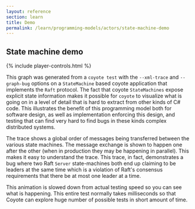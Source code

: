 ```yaml
---
layout: reference
section: learn
title: Demo
permalink: /learn/programming-models/actors/state-machine-demo
---
```


## State machine demo

<div class="animated_svg" trace="/coyote/assets/data/Raft.xml" svg="/coyote/assets/images/Raft.svg"
     fullscreenhref="/coyote/learn/programming-models/actors/state-machine-demo-fs">
</div>

{% include player-controls.html %}

This graph was generated from a `coyote test` with the `--xml-trace` and `--graph-bug` options on a
`StateMachine` based coyote application that implements the `Raft` protocol. The fact that coyote
`StateMachines` expose explicit state information makes it possible for `coyote` to visualize what
is going on in a level of detail that is hard to extract from other kinds of C# code. This
illustrates the benefit of this programming model both for software design, as well as
implementation enforcing this design, and testing that can find very hard to find bugs in these
kinds complex distributed systems.

The trace shows a global order of messages being transferred between the various state machines. The
message exchange is shown to happen one after the other (when in production they may be happening in
parallel). This makes it easy to understand the trace. This trace, in fact, demonstrates a bug where
two Raft `Server` state-machines both end up claiming to be leaders at the same time which is a
violation of Raft's consensus requirements that there be at most one leader at a time.

This animation is slowed down from actual testing speed so you can see what is happening. This
entire test normally takes milliseconds so that Coyote can explore huge number of possible
tests in short amount of time.